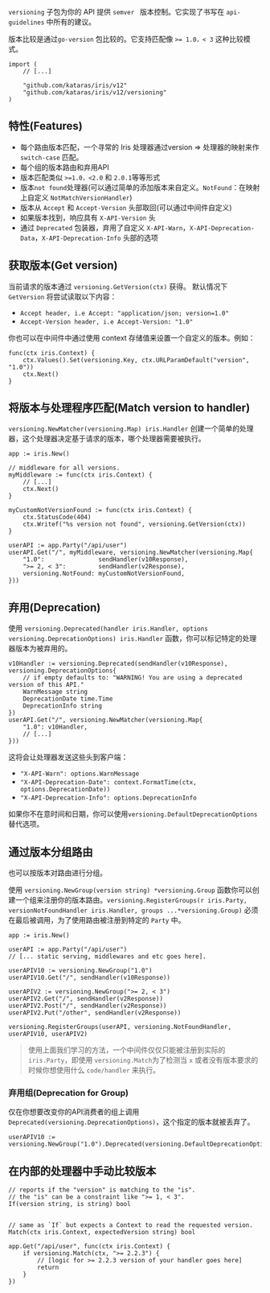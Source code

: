 `versioning` 子包为你的 API 提供 `semver ` 版本控制。它实现了书写在 `api-guidelines` 中所有的建议。

 版本比较是通过`go-version` 包比较的。它支持匹配像 `>= 1.0，< 3` 这种比较模式。

	import (
	    // [...]
	
	    "github.com/kataras/iris/v12"
	    "github.com/kataras/iris/v12/versioning"
	)

##  特性(Features)

- 每个路由版本匹配，一个寻常的 Iris 处理器通过version => 处理器的映射来作 `switch-case` 匹配。
- 每个组的版本路由和弃用API
- 版本匹配类似 `>=1.0，<2.0` 和 `2.0.1`等等形式
- 版本`not found`处理器(可以通过简单的添加版本来自定义。`NotFound`：在映射上自定义 `NotMatchVersionHandler`)
- 版本从 `Accept` 和 `Accept-Version` 头部取回(可以通过中间件自定义)
- 如果版本找到，响应具有 `X-API-Version` 头
- 通过 `Deprecated` 包装器，弃用了自定义 `X-API-Warn`，`X-API-Deprecation-Data`，`X-API-Deprecation-Info` 头部的选项

## 获取版本(Get version)

当前请求的版本通过 `versioning.GetVersion(ctx)` 获得。
默认情况下 `GetVersion` 将尝试读取以下内容：

-  `Accept header, i.e Accept: "application/json; version=1.0"`
- `Accept-Version header, i.e Accept-Version: "1.0"`

你也可以在中间件中通过使用 context 存储值来设置一个自定义的版本。例如：

	func(ctx iris.Context) {
	    ctx.Values().Set(versioning.Key, ctx.URLParamDefault("version", "1.0"))
	    ctx.Next()
	}

## 将版本与处理程序匹配(Match version to handler)

`versioning.NewMatcher(versioning.Map) iris.Handler` 创建一个简单的处理器，这个处理器决定基于请求的版本，哪个处理器需要被执行。

	app := iris.New()
	
	// middleware for all versions.
	myMiddleware := func(ctx iris.Context) {
	    // [...]
	    ctx.Next()
	}
	
	myCustomNotVersionFound := func(ctx iris.Context) {
	    ctx.StatusCode(404)
	    ctx.Writef("%s version not found", versioning.GetVersion(ctx))
	}
	
	userAPI := app.Party("/api/user")
	userAPI.Get("/", myMiddleware, versioning.NewMatcher(versioning.Map{
	    "1.0":               sendHandler(v10Response),
	    ">= 2, < 3":         sendHandler(v2Response),
	    versioning.NotFound: myCustomNotVersionFound,
	}))

## 弃用(Deprecation)
使用 `versioning.Deprecated(handler iris.Handler, options versioning.DeprecationOptions) iris.Handler`
函数，你可以标记特定的处理器版本为被弃用的。

	v10Handler := versioning.Deprecated(sendHandler(v10Response), versioning.DeprecationOptions{
	    // if empty defaults to: "WARNING! You are using a deprecated version of this API."
	    WarnMessage string 
	    DeprecationDate time.Time
	    DeprecationInfo string
	})
	userAPI.Get("/", versioning.NewMatcher(versioning.Map{
	    "1.0": v10Handler,
	    // [...]
	}))

这将会让处理器发送这些头到客户端：

- `"X-API-Warn": options.WarnMessage`
- `"X-API-Deprecation-Date": context.FormatTime(ctx, options.DeprecationDate))`
- `"X-API-Deprecation-Info": options.DeprecationInfo`

如果你不在意时间和日期，你可以使用`versioning.DefaultDeprecationOptions`替代选项。 

## 通过版本分组路由

也可以按版本对路由进行分组。

使用 `versioning.NewGroup(version string) *versioning.Group` 函数你可以创建一个组来注册你的版本路由。`versioning.RegisterGroups(r iris.Party, versionNotFoundHandler iris.Handler, groups ...*versioning.Group)` 必须在最后被调用，为了使用路由被注册到特定的 `Party` 中。


	app := iris.New()
	
	userAPI := app.Party("/api/user")
	// [... static serving, middlewares and etc goes here].
	
	userAPIV10 := versioning.NewGroup("1.0")
	userAPIV10.Get("/", sendHandler(v10Response))
	
	userAPIV2 := versioning.NewGroup(">= 2, < 3")
	userAPIV2.Get("/", sendHandler(v2Response))
	userAPIV2.Post("/", sendHandler(v2Response))
	userAPIV2.Put("/other", sendHandler(v2Response))
	
	versioning.RegisterGroups(userAPI, versioning.NotFoundHandler, userAPIV10, userAPIV2)

> 使用上面我们学习的方法，一个中间件仅仅只能被注册到实际的 `iris.Party`，即使用 `versioning.Match`为了检测当 `x` 或者没有版本要求的时候你想使用什么 `code/handler` 来执行。

### 弃用组(Deprecation for Group)
仅在你想要改变你的API消费者的组上调用 `Deprecated(versioning.DeprecationOptions)`，这个指定的版本就被丢弃了。

	userAPIV10 := versioning.NewGroup("1.0").Deprecated(versioning.DefaultDeprecationOptions)

## 在内部的处理器中手动比较版本

	// reports if the "version" is matching to the "is".
	// the "is" can be a constraint like ">= 1, < 3".
	If(version string, is string) bool


	// same as `If` but expects a Context to read the requested version.
	Match(ctx iris.Context, expectedVersion string) bool

	app.Get("/api/user", func(ctx iris.Context) {
	    if versioning.Match(ctx, ">= 2.2.3") {
	        // [logic for >= 2.2.3 version of your handler goes here]
	        return
	    }
	})